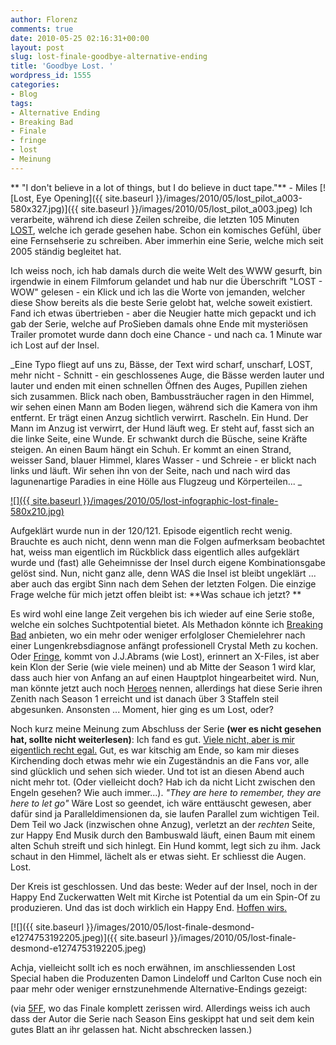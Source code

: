 ```yaml
---
author: Florenz
comments: true
date: 2010-05-25 02:16:31+00:00
layout: post
slug: lost-finale-goodbye-alternative-ending
title: 'Goodbye Lost. '
wordpress_id: 1555
categories:
- Blog
tags:
- Alternative Ending
- Breaking Bad
- Finale
- fringe
- lost
- Meinung
---
```


** "I don't believe in a lot of things, but I do believe in duct tape."** - Miles
[![Lost, Eye Opening]({{ site.baseurl }}/images/2010/05/lost_pilot_a003-580x327.jpg)]({{ site.baseurl }}/images/2010/05/lost_pilot_a003.jpeg)
Ich verarbeite, während ich diese Zeilen schreibe, die letzten 105 Minuten [LOST](http://en.wikipedia.org/wiki/Lost_(TV_series)), welche ich gerade gesehen habe. Schon ein komisches Gefühl, über eine Fernsehserie zu schreiben. Aber immerhin eine Serie, welche mich seit 2005 ständig begleitet hat.

Ich weiss noch, ich hab damals durch die weite Welt des WWW gesurft, bin irgendwie in einem Filmforum gelandet und hab nur die Überschrift "LOST - WOW" gelesen - ein Klick und ich las die Worte von jemanden, welcher diese Show bereits als die beste Serie gelobt hat, welche soweit existiert. Fand ich etwas übertrieben - aber die Neugier hatte mich gepackt und ich gab der Serie, welche auf ProSieben damals ohne Ende mit mysteriösen Trailer promotet wurde dann doch eine Chance - und nach ca. 1 Minute war ich Lost auf der Insel.
<!-- more -->
_Eine Typo fliegt auf uns zu, Bässe, der Text wird scharf, unscharf, LOST, mehr nicht - Schnitt - ein geschlossenes Auge, die Bässe werden lauter und lauter und enden mit einen schnellen Öffnen des Auges, Pupillen ziehen sich zusammen. Blick nach oben, Bambussträucher ragen in den Himmel, wir sehen einen Mann am Boden liegen, während sich die Kamera von ihm entfernt. Er trägt einen Anzug sichtlich verwirrt. Rascheln. Ein Hund. Der Mann im Anzug ist verwirrt, der Hund läuft weg. Er steht auf, fasst sich an die linke Seite, eine Wunde. Er schwankt durch die Büsche, seine Kräfte steigen. An einen Baum hängt ein Schuh.
Er kommt an einen Strand, weisser Sand, blauer Himmel, klares Wasser - und Schreie - er blickt nach links und läuft. Wir sehen ihn von der Seite, nach und nach wird das lagunenartige Paradies in eine Hölle aus Flugzeug und Körperteilen... _

[![]({{ site.baseurl }}/images/2010/05/lost-infographic-lost-finale-580x210.jpg)](http://www.classesandcareers.com/collegelife/whos-been-where-and-when-on-lost/)

Aufgeklärt wurde nun in der 120/121. Episode eigentlich recht wenig. Brauchte es auch nicht, denn wenn man die Folgen aufmerksam beobachtet hat, weiss man eigentlich im Rückblick dass eigentlich alles aufgeklärt wurde und (fast) alle Geheimnisse der Insel durch eigene Kombinationsgabe gelöst sind. Nun, nicht ganz alle, denn WAS die Insel ist bleibt ungeklärt ... aber auch das ergibt Sinn nach dem Sehen der letzten Folgen. Die einzige Frage welche für mich jetzt offen bleibt ist: **Was schaue ich jetzt? **

Es wird wohl eine lange Zeit vergehen bis ich wieder auf eine Serie stoße, welche ein solches Suchtpotential bietet. Als Methadon könnte ich [Breaking Bad](http://de.wikipedia.org/wiki/Breaking_Bad) anbieten, wo ein mehr oder weniger erfolgloser Chemielehrer nach einer Lungenkrebsdiagnose anfängt professionell Crystal Meth zu kochen. Oder [Fringe](http://de.wikipedia.org/wiki/Fringe_%E2%80%93_Grenzf%C3%A4lle_des_FBI), kommt von J.J.Abrams (wie Lost), erinnert an X-Files, ist aber kein Klon der Serie (wie viele meinen) und ab Mitte der Season 1 wird klar, dass auch hier von Anfang an auf einen Hauptplot hingearbeitet wird. Nun, man könnte jetzt auch noch [Heroes](http://de.wikipedia.org/wiki/Heroes_(Fernsehserie)) nennen, allerdings hat diese Serie ihren Zenith nach Season 1 erreicht und ist danach über 3 Staffeln steil abgesunken. Ansonsten ... Moment, hier ging es um Lost, oder?

Noch kurz meine Meinung zum Abschluss der Serie **(wer es nicht gesehen hat, sollte nicht weiterlesen)**:
Ich fand es gut. [Viele nicht, aber is mir eigentlich recht egal.](http://www.fuenf-filmfreunde.de/2010/05/25/3-alternative-lost-enden-die-besser-sind-als-das-tatsachlich-ausgestrahlte/) Gut, es war kitschig am Ende, so kam mir dieses Kirchending doch etwas mehr wie ein Zugeständnis an die Fans vor, alle sind glücklich und sehen sich wieder. Und tot ist an diesen Abend auch nicht mehr tot. (Oder vielleicht doch? Hab ich da nicht Licht zwischen den Engeln gesehen? Wie auch immer...).
_"They are here to remember, they are here to let go"_
Wäre Lost so geendet, ich wäre enttäuscht gewesen, aber dafür sind ja Paralleldimensionen da, sie laufen Parallel zum wichtigen Teil. Dem Teil wo Jack (inzwischen ohne Anzug), verletzt an der _rechten_ Seite, zur Happy End Musik durch den Bambuswald läuft, einen Baum mit einem alten Schuh streift und sich hinlegt. Ein Hund kommt, legt sich zu ihm. Jack schaut in den Himmel, lächelt als er etwas sieht. Er schliesst die Augen. Lost.

Der Kreis ist geschlossen. Und das beste: Weder auf der Insel, noch in der Happy End Zuckerwatten Welt mit Kirche ist Potential da um ein Spin-Of zu produzieren. Und das ist doch wirklich ein Happy End. [Hoffen wirs. ](http://www.theonion.com/articles/smoke-monster-from-lost-given-own-primetime-spinof,2734/)

[![]({{ site.baseurl }}/images/2010/05/lost-finale-desmond-e1274753192205.jpeg)]({{ site.baseurl }}/images/2010/05/lost-finale-desmond-e1274753192205.jpeg)

Achja, vielleicht sollt ich es noch erwähnen, im anschliessenden Lost Special haben die Produzenten Damon Lindeloff und Carlton Cuse noch ein paar mehr oder weniger ernstzunehmende Alternative-Endings gezeigt:

(via [5FF](http://www.fuenf-filmfreunde.de/2010/05/25/3-alternative-lost-enden-die-besser-sind-als-das-tatsachlich-ausgestrahlte/), wo das Finale komplett zerissen wird. Allerdings weiss ich auch dass der Autor die Serie nach Season Eins geskippt hat und seit dem kein gutes Blatt an ihr gelassen hat. Nicht abschrecken lassen.)
